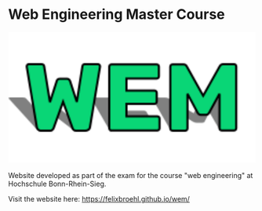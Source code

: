 # Web Engineering Master Course

<img src="assets/img/logo.svg" alt="logo" style="zoom:300%;" />

Website developed as part of the exam for the course "web engineering" at Hochschule Bonn-Rhein-Sieg.

Visit the website here: https://felixbroehl.github.io/wem/